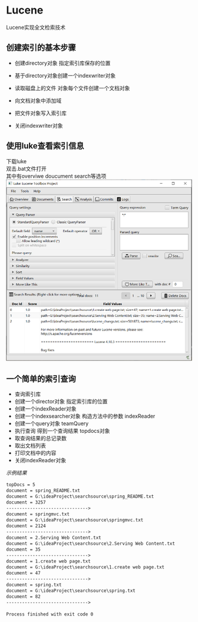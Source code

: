 # Lucene
Lucene实现全文检索技术
## 创建索引的基本步骤
- 创建directory对象 指定索引库保存的位置  
 
- 基于directory对象创建一个indexwriter对象  
 
- 读取磁盘上的文件 对象每个文件创建一个文档对象  
 
- 向文档对象中添加域  
 
- 把文件对象写入索引库  
 
- 关闭indexwriter对象  

## 使用luke查看索引信息  

下载luke  
双击.bat文件打开  
其中有overviwe doucument search等选项  
![image](https://github.com/PandyYang/Lucene/blob/master/1558349224(1).jpg)  

## 一个简单的索引查询  
- 查询索引库
- 创建一个director对象 指定索引库的位置
- 创建一个indexReader对象
- 创建一个indexsearcher对象 构造方法中的参数 indexReader
- 创建一个query对象 teamQuery
- 执行查询 得到一个查询结果 topdocs对象
- 取查询结果的总记录数
- 取出文档列表
- 打印文档中的内容
- 关闭indexReader对象  

_示例结果_  
```
topDocs = 5
document = spring_README.txt
document = G:\ideaProject\searchsource\spring_README.txt
document = 3257
------------------------------->
document = springmvc.txt
document = G:\ideaProject\searchsource\springmvc.txt
document = 2124
------------------------------->
document = 2.Serving Web Content.txt
document = G:\ideaProject\searchsource\2.Serving Web Content.txt
document = 35
------------------------------->
document = 1.create web page.txt
document = G:\ideaProject\searchsource\1.create web page.txt
document = 47
------------------------------->
document = spring.txt
document = G:\ideaProject\searchsource\spring.txt
document = 82
------------------------------->

Process finished with exit code 0

```
